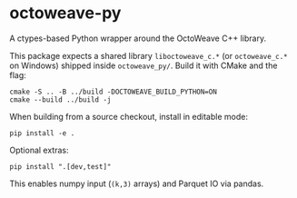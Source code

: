 octoweave-py
============

A ctypes-based Python wrapper around the OctoWeave C++ library.

This package expects a shared library `liboctoweave_c.*` (or `octoweave_c.*` on Windows)
shipped inside `octoweave_py/`. Build it with CMake and the flag:

```
cmake -S .. -B ../build -DOCTOWEAVE_BUILD_PYTHON=ON
cmake --build ../build -j
```

When building from a source checkout, install in editable mode:

```
pip install -e .
```

Optional extras:

```
pip install ".[dev,test]"
```

This enables numpy input (`(k,3)` arrays) and Parquet IO via pandas.

